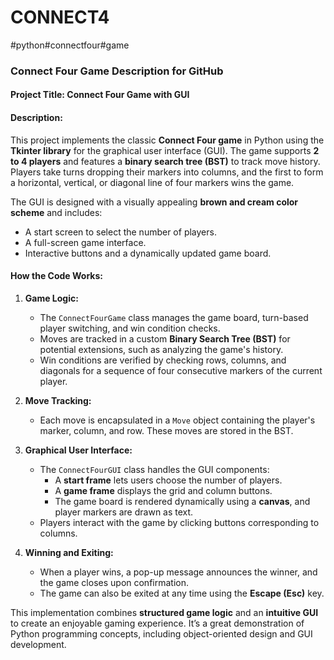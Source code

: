 # CONNECT4
#python#connectfour#game
### Connect Four Game Description for GitHub

#### **Project Title:** Connect Four Game with GUI

#### **Description:**
This project implements the classic **Connect Four game** in Python using the **Tkinter library** for the graphical user interface (GUI). The game supports **2 to 4 players** and features a **binary search tree (BST)** to track move history. Players take turns dropping their markers into columns, and the first to form a horizontal, vertical, or diagonal line of four markers wins the game.

The GUI is designed with a visually appealing **brown and cream color scheme** and includes:
- A start screen to select the number of players.
- A full-screen game interface.
- Interactive buttons and a dynamically updated game board.

#### **How the Code Works:**

1. **Game Logic:**
   - The `ConnectFourGame` class manages the game board, turn-based player switching, and win condition checks. 
   - Moves are tracked in a custom **Binary Search Tree (BST)** for potential extensions, such as analyzing the game's history.
   - Win conditions are verified by checking rows, columns, and diagonals for a sequence of four consecutive markers of the current player.

2. **Move Tracking:**
   - Each move is encapsulated in a `Move` object containing the player's marker, column, and row. These moves are stored in the BST.

3. **Graphical User Interface:**
   - The `ConnectFourGUI` class handles the GUI components:
     - A **start frame** lets users choose the number of players.
     - A **game frame** displays the grid and column buttons.
     - The game board is rendered dynamically using a **canvas**, and player markers are drawn as text.
   - Players interact with the game by clicking buttons corresponding to columns.

4. **Winning and Exiting:**
   - When a player wins, a pop-up message announces the winner, and the game closes upon confirmation.
   - The game can also be exited at any time using the **Escape (Esc)** key.

This implementation combines **structured game logic** and an **intuitive GUI** to create an enjoyable gaming experience. It’s a great demonstration of Python programming concepts, including object-oriented design and GUI development.
